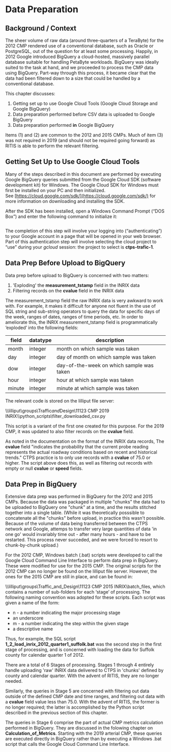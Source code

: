 # Data Preparation

## Background / Context
The sheer volume of raw data (around three-quarters of a TeraByte) for the 2012 CMP rendered use of a conventional database, such as Oracle or PostgreSQL, 
out of the question for at least some processing.
Happily, in 2012 Google introduced BigQuery a cloud-hosted, massively parallel database suitable for handling PetaByte workloads. 
BigQuery was ideally suited to the task at hand, and we proceeded to process the CMP data using BigQuery. 
Part-way through this process, it became clear that the data had been filtered down to a size that could be handled by a conventional database.

This chapter discusses:
1. Getting set up to use Google Cloud Tools (Google Cloud Storage and Google BigQuery)
2. Data preparation performed before CSV data is uploaded to Google BigQuery
3. Data preparation performed __in__ Google BigQuery

Items \(1\) and \(2\) are common to the 2012 and 2015 CMPs.
Much of item \(3\) was not required in 2019 \(and should not be required going forward\) as RITIS is able to perform the relevant filtering.

## Getting Set Up to Use Google Cloud Tools
Many of the steps described in this document are performed by executing Google BigQuery queries submitted from the Google Cloud SDK (software development kit) for Windows. 
The Google Cloud SDK for Windows must first be installed on your PC and then initialized. 
See [https://cloud.google.com/sdk/](https://cloud.google.com/sdk/) for more information on downloading and installing the SDK.

After the SDK has been installed, open a Windows Command Prompt (“DOS Box”) and enter the following command to initialize it:
```gcloud init
```
The completion of this step will involve your logging into (“authenticating”) to your Google account in a page that will be opened in your web browser. 
Part of this authentication step will involve selecting the cloud project to “use” during your *gcloud* session: the project to select is __ctps-trafic-1__.

## Data Prep Before Upload to BigQuery
Data prep before upload to BigQuery is concerned with two matters:
1. 'Exploding' the __measurement\_tstamp__ field in the INRIX data
2. Filtering records on the __cvalue__ field in the INRIX data

The measurement\_tstamp field the raw INRIX data is very awkward to work with. 
For example, it makes it difficult for anyone not fluent in the use of SQL string and sub-string operators to query the data for specific days of the week, 
ranges of dates, ranges of time periods, etc. 
In order to ameliorate this, the INRIX measurement\_tstamp field is programmatically ‘exploded’ into the following fields:

| field | datatype | description |
| ------| -------- | ----------- |
| month | integer | month on which sample was taken |
| day | integer | day of month on which sample was taken |
| dow | integer | day-of-the-week on which sample was taken |
| hour | integer | hour at which sample was taken |
| minute | integer | minute at which sample was taken |

The relevant code is stored on the lilliput file server:

\\\\lilliput\\groups\\Traffic*and*Design\\11123 CMP 2019 INRIX\\\\python\_scripts\\filter\_downloaded\_csv.py 

This script is a variant of the first one created for this purpose.
For the 2019 CMP, it was updated to also filter records on the __cvalue__ field.

As noted in the documentation on the format of the INRIX data records,
The __cvalue__ field "indicates the probability that the current probe reading represents the actual roadway conditions based on recent and historical trends."
CTPS practice is to only use records with a __cvalue__ of 75.0 or higher.
The script above does this, as well as filtering out records with empty or null __cvalue__ or __speed__ fields.

## Data Prep in BigQuery
Extensive data prep was performed in BigQuery for the 2012 and 2015 CMPs.
Because the data was packaged in multiple "chunks" the data had to be uploaded to BigQuery 
one "chunk" at a time, and the results stitched together into a single table.
\(While it was theoretically posssible to concatenate all the "chunks" before upload,
in practice this wasn't possible. Because of the volume of data being transferred
between the CTPS network and Google, attemps to transfer very large quantities of
data 'in one go' would invariably time out - after many hours - and have to be restarted.
This process never succeded, and we were forced to resort to chunk-by-chunk upload.\)

For the 2012 CMP, Windows batch \(.bat\) scripts were developed to call the Google Cloud Command Line Interface
to perform data prep in BigQuery. These were modified for use for the 2015 CMP.
The original scripts for the 2012 CMP can no longer be found on the lilliput file server. 
However, the ones for the 2015 CMP are still in place, and can be found in:

\\\\lilliput\\groups\\Traffic\_and\_Design\\11123 CMP 2015 INRIX\\batch\_files, which contains a number of sub-folders for each ‘stage’ of processing. The following naming convention was adopted for these scripts. Each script was given a name of the form:

-   n - a number indicating the major processing stage
-   an underscore
-   m - a number indicating the step within the given stage
-   a descriptive name

Thus, for example, the SQL script __1\_2\_load\_inrix\_2012\_quarter1\_suffolk.bat__ was the second step in the first stage of processing, 
and is concerned with loading the data for Suffolk county for calendar quarter 1 of 2012.

There are a total of 6 Stages of processing. Stages 1 through 4 entirely handle uploading 'raw' INRIX data
delivered to CTPS in 'chunks' defined by county and calendar quarter. With the advent of RITIS, they are no longer needed.

Similarly, the queries in Stage 5 are concerned with filtering out data outside of the defined CMP date and time ranges,
and filtering out data with a __cvalue__ field value less than 75.0. 
With the advent of RITIS, the former is no longer required; the latter is accomplished by the Python script described
in the previous section of this chapter.

The queries in Stage 6 comprise the part of actual CMP metrics calculation performed in BigQuery.
They are discussed in the folowing chapter on __Calculation\_of\_Metrics__.
Starting with the 2019 arterial CMP, these queries are executed directly in BigQuery rather than by executing a 
Windows .bat script that calls the Google Cloud Command Line Interface. 



